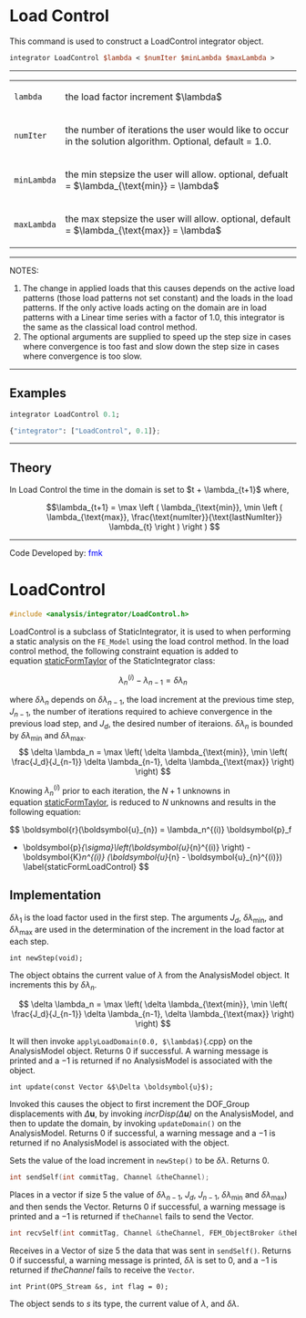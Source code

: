 # Load Control

This command is used to construct a LoadControl integrator
object.

```tcl
integrator LoadControl $lambda < $numIter $minLambda $maxLambda >
```
<hr />
<table>
<tbody>
<tr class="odd">
<td><p><code class="parameter-table-variable">lambda</code></p></td>
<td><p>the load factor increment $\lambda$ </p></td>
</tr>
<tr class="even">
<td><p><code class="parameter-table-variable">numIter</code></p></td>
<td><p>the number of iterations the user would like to occur in the
solution algorithm. Optional, default = 1.0.</p></td>
</tr>
<tr class="odd">
<td><p><code class="parameter-table-variable">minLambda</code></p></td>
<td><p>the min stepsize the user will allow. optional, defualt =
$\lambda_{\text{min}} = \lambda$</p></td>
</tr>
<tr class="even">
<td><p><code class="parameter-table-variable">maxLambda</code></p></td>
<td><p>the max stepsize the user will allow. optional, default =
$\lambda_{\text{max}} = \lambda$</p></td>
</tr>
</tbody>
</table>
<hr />
<p>NOTES:</p>
<ol>
<li>The change in applied loads that this causes depends on the active
  load patterns (those load patterns not set constant) and the loads in
  the load patterns. If the only active loads acting on the domain are in
  load patterns with a Linear time series with a factor of 1.0, this
  integrator is the same as the classical load control method.</li>
<li>The optional arguments are supplied to speed up the step size in
  cases where convergence is too fast and slow down the step size in cases
  where convergence is too slow.</li>
</ol>
<hr />

## Examples

```tcl
integrator LoadControl 0.1;
```
```python
{"integrator": ["LoadControl", 0.1]};
```

<hr />

## Theory

<p>In Load Control the time in the domain is set to $t +
\lambda_{t+1}$ where,</p>
<dl>
<dt></dt>
<dd>

$$\lambda_{t+1} = \max \left ( \lambda_{\text{min}}, \min \left (
\lambda_{\text{max}}, \frac{\text{numIter}}{\text{lastNumIter}} \lambda_{t}
\right ) \right ) $$

</dd>
</dl>
<hr />
<p>Code Developed by: <span style="color:blue">fmk</span></p>

# LoadControl 

```cpp
#include <analysis/integrator/LoadControl.h>
```


LoadControl is a subclass of StaticIntegrator, it is used to when
performing a static analysis on the `FE_Model` using the load control
method. In the load control method, the following constraint equation is
added to equation [staticFormTaylor](#staticFormTaylor) of the StaticIntegrator class:

$$
\lambda_n^{(i)} - \lambda_{n-1} = \delta \lambda_n
$$

where $\delta \lambda_n$ depends on $\delta \lambda_{n-1}$, the load
increment at the previous time step, $J_{n-1}$, the number of iterations
required to achieve convergence in the previous load step, and $J_d$, the
desired number of iteraions. $\delta
\lambda_n$ is bounded by $\delta \lambda_{\text{min}}$ and
$\delta \lambda_{\text{max}}$.
$$
\delta \lambda_n = \max \left( \delta \lambda_{\text{min}}, \min \left(
\frac{J_d}{J_{n-1}} \delta \lambda_{n-1}, \delta \lambda_{\text{max}} \right) \right)
$$

Knowing $\lambda_n^{(i)}$ prior to each iteration, the $N+1$ unknowns in
equation [staticFormTaylor](#staticFormTaylor), is reduced to $N$ unknowns and results in
the following equation:

$$
\boldsymbol{r}(\boldsymbol{u}_{n}) = \lambda_n^{(i)} \boldsymbol{p}_f 
 - \boldsymbol{p}_{\sigma}\left(\boldsymbol{u}_{n}^{(i)} \right) - 
\boldsymbol{K}_n^{(i)} 
(\boldsymbol{u}_{n} - \boldsymbol{u}_{n}^{(i)})  
\label{staticFormLoadControl}
$$

## Implementation

$\delta \lambda_1$ is the load factor used in the first step. The
arguments $J_d$, $\delta \lambda_{\text{min}}$, and $\delta
\lambda_{\text{max}}$ are used in the determination of the increment in the
load factor at each step.


```{.cpp}
int newStep(void);
```

The object obtains the current value of $\lambda$ from the AnalysisModel
object. It increments this by $\delta \lambda_n$.

$$
\delta \lambda_n = \max \left( \delta \lambda_{\text{min}}, \min \left(
\frac{J_d}{J_{n-1}} \delta \lambda_{n-1}, \delta \lambda_{\text{max}} \right) \right)
$$

It will then invoke `applyLoadDomain(0.0, $\lambda$)`{.cpp} on the
AnalysisModel object. Returns $0$ if successful. A warning message is
printed and a $-1$ is returned if no AnalysisModel is associated with
the object.

```{.cpp}
int update(const Vector &$\Delta \boldsymbol{u}$);
```

Invoked this causes the object to first increment the DOF_Group
displacements with $\Delta \boldsymbol{u}$, by invoking *incrDisp($\Delta \boldsymbol{u})$* on the
AnalysisModel, and then to update the domain, by invoking
`updateDomain()` on the AnalysisModel. Returns $0$ if successful, a
warning message and a $-1$ is returned if no AnalysisModel is associated
with the object.

Sets the value of the load increment in `newStep()` to be $\delta
\lambda$. Returns $0$.

```cpp
int sendSelf(int commitTag, Channel &theChannel);
```

Places in a vector if size 5 the value of $\delta \lambda_{n-1}$, $J_d$,
$J_{n-1}$, $\delta \lambda_{\text{min}}$ and $\delta \lambda_{\text{max}}$) and then
sends the Vector. Returns $0$ if successful, a warning message is
printed and a $-1$ is returned if `theChannel` fails to send the
Vector.

```cpp
int recvSelf(int commitTag, Channel &theChannel, FEM_ObjectBroker &theBroker);
```

Receives in a Vector of size 5 the data that was sent in `sendSelf()`.
Returns $0$ if successful, a warning message is printed, $\delta \lambda$ 
is set to $0$, and a $-1$ is returned if *theChannel* fails to
receive the `Vector`.

```{.cpp}
int Print(OPS_Stream &s, int flag = 0);
```

The object sends to $s$ its type, the current value of $\lambda$, and
$\delta \lambda$.

